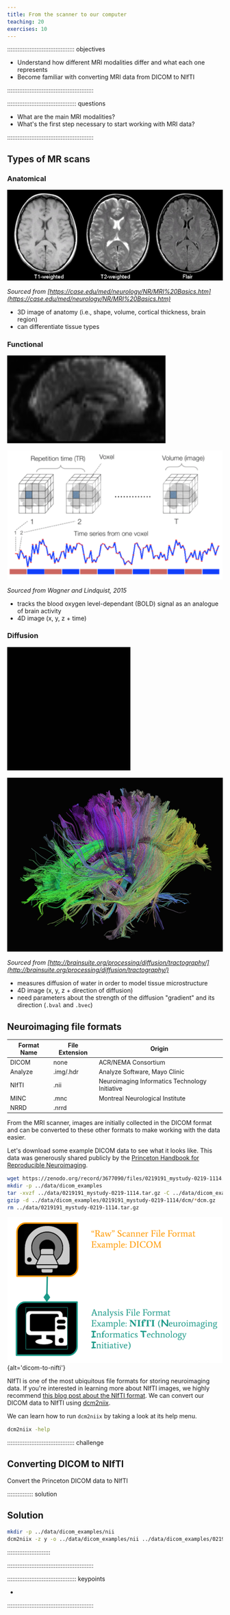 ```yaml
---
title: From the scanner to our computer
teaching: 20
exercises: 10
---
```




::::::::::::::::::::::::::::::::::::::: objectives

- Understand how different MRI modalities differ and what each one represents
- Become familiar with converting MRI data from DICOM to NIfTI

::::::::::::::::::::::::::::::::::::::::::::::::::

:::::::::::::::::::::::::::::::::::::::: questions

- What are the main MRI modalities?
- What's the first step necessary to start working with MRI data?

::::::::::::::::::::::::::::::::::::::::::::::::::

## Types of MR scans

### Anatomical

![](fig/t1t2flairbrain.jpg)

*Sourced from [https://case.edu/med/neurology/NR/MRI%20Basics.htm](https://case.edu/med/neurology/NR/MRI%20Basics.htm)*

- 3D image of anatomy (i.e., shape, volume, cortical thickness, brain region)
- can differentiate tissue types

### Functional

![](fig/bold.gif)

![](fig/fmri_timeseries.png)

*Sourced from Wagner and Lindquist, 2015*

- tracks the blood oxygen level-dependant (BOLD) signal as an analogue of brain activity
- 4D image (x, y, z + time)

### Diffusion

![](fig/dwi.gif)

![](fig/dwi_tracts.png)

*Sourced from [http://brainsuite.org/processing/diffusion/tractography/](http://brainsuite.org/processing/diffusion/tractography/)*

- measures diffusion of water in order to model tissue microstructure
- 4D image (x, y, z + direction of diffusion)
- need parameters about the strength of the diffusion "gradient" and its direction (`.bval` and `.bvec`)

## Neuroimaging file formats

| Format Name | File Extension | Origin                                         | 
| ----------- | -------------- | ---------------------------------------------- |
| DICOM       | none           | ACR/NEMA Consortium                            | 
| Analyze     | .img/.hdr      | Analyze Software, Mayo Clinic                  | 
| NIfTI       | .nii           | Neuroimaging Informatics Technology Initiative | 
| MINC        | .mnc           | Montreal Neurological Institute                | 
| NRRD        | .nrrd          |                                                | 

From the MRI scanner, images are initially collected in the DICOM format and can be converted to these other formats to make working with the data easier.

Let's download some example DICOM data to see what it looks like.
This data was generously shared publicly by the [Princeton Handbook for Reproducible Neuroimaging](https://brainhack-princeton.github.io/handbook/).

```bash
wget https://zenodo.org/record/3677090/files/0219191_mystudy-0219-1114.tar.gz -O ../data/0219191_mystudy-0219-1114.tar.gz
mkdir -p ../data/dicom_examples
tar -xvzf ../data/0219191_mystudy-0219-1114.tar.gz -C ../data/dicom_examples
gzip -d ../data/dicom_examples/0219191_mystudy-0219-1114/dcm/*dcm.gz
rm ../data/0219191_mystudy-0219-1114.tar.gz
```

![](fig/dicom_to_nifti.png){alt='dicom-to-nifti'}

NIfTI is one of the most ubiquitous file formats for storing neuroimaging data.
If you're interested in learning more about NIfTI images, we highly recommend [this blog post about the NIfTI format](http://brainder.org/2012/09/23/the-nifti-file-format/).
We can convert our DICOM data to NIfTI using [dcm2niix](https://github.com/rordenlab/dcm2niix).

We can learn how to run `dcm2niix` by taking a look at its help menu.

```bash
dcm2niix -help
```

:::::::::::::::::::::::::::::::::::::::  challenge

## Converting DICOM to NIfTI

Convert the Princeton DICOM data to NIfTI

:::::::::::::::  solution

## Solution

```bash
mkdir -p ../data/dicom_examples/nii
dcm2niix -z y -o ../data/dicom_examples/nii ../data/dicom_examples/0219191_mystudy-0219-1114/
```

:::::::::::::::::::::::::

::::::::::::::::::::::::::::::::::::::::::::::::::

:::::::::::::::::::::::::::::::::::::::: keypoints

- 
::::::::::::::::::::::::::::::::::::::::::::::::::


